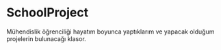 # SchoolProject
Mühendislik öğrenciliği hayatım boyunca yaptıklarım ve yapacak olduğum projelerin bulunacağı klasor.
